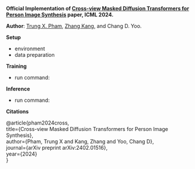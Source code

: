 **Official Implementation of [Cross-view Masked Diffusion Transformers for Person Image Synthesis](https://arxiv.org/abs/2402.01516) paper, ICML 2024.**

**Author**: [Trung X. Pham](https://scholar.google.com/citations?user=4DkPIIAAAAAJ&hl=en), [Zhang Kang](https://scholar.google.com/citations?user=nj19btQAAAAJ&hl=en), and Chang D. Yoo.

**Setup**
+ environment
+ data preparation

**Training**
+ run command: 

**Inference**
+ run command:

**Citations**

@article{pham2024cross,\
  title={Cross-view Masked Diffusion Transformers for Person Image Synthesis},\
  author={Pham, Trung X and Kang, Zhang and Yoo, Chang D},\
  journal={arXiv preprint arXiv:2402.01516},\
  year={2024}\
}
